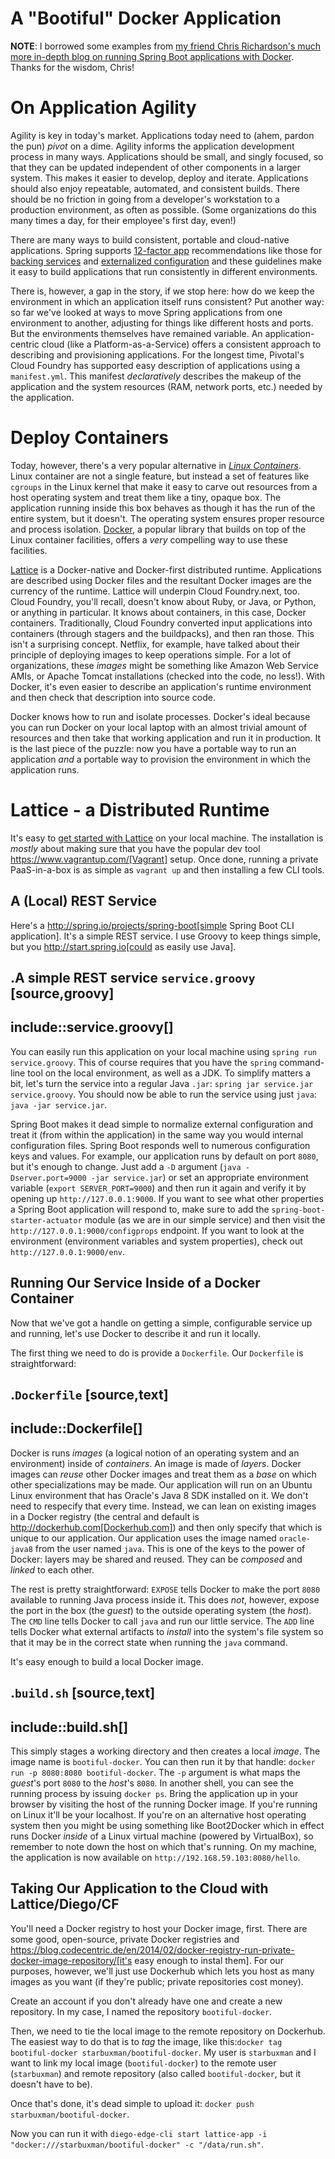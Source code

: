 # A "Bootiful" Docker Application


**NOTE**: I borrowed some examples from [my friend Chris Richardson's much more in-depth blog on running Spring Boot applications with Docker](http://plainoldobjects.com/2014/11/16/deploying-spring-boot-based-microservices-with-docker). Thanks for the wisdom, Chris!

# On Application Agility
Agility is key in today's market. Applications today need to (ahem, pardon the pun) _pivot_ on a dime. Agility informs the application development process in many ways. Applications should be small, and singly focused, so that they can be updated independent of other components in a larger system. This makes it easier to develop, deploy and iterate. Applications should also enjoy repeatable, automated, and consistent builds. There should be no friction in going from a developer's workstation to a production environment, as often as possible. (Some organizations do this many times a day, for their employee's first day, even!)

There are many ways to build consistent, portable and cloud-native applications. Spring supports [12-factor app](http://12factor.net/) recommendations like those for [backing services](https://spring.io/blog/2015/01/27/12-factor-app-style-backing-services-with-spring-and-cloud-foundry) and [externalized configuration](https://spring.io/blog/2015/01/13/configuring-it-all-out-or-12-factor-app-style-configuration-with-spring) and these guidelines make it easy to build applications that run consistently in different environments.

There is, however, a gap in the story, if we stop here: how do we keep the environment in which an application itself runs consistent? Put another way: so far we've looked at ways to move Spring applications from one environment to another, adjusting for things like different hosts and ports. But the environments themselves have remained variable. An application-centric cloud (like a   Platform-as-a-Service) offers a consistent approach to describing and provisioning applications. For the longest time, Pivotal's Cloud Foundry has supported easy description of applications using a `manifest.yml`. This manifest _declaratively_  describes the makeup of the application and the system resources (RAM, network ports, etc.) needed by the application. 

# Deploy Containers
Today, however, there's a very popular alternative in [_Linux Containers_](http://en.wikipedia.org/wiki/LXC). Linux container are not a single feature, but instead a set of features like `cgroups` in the Linux kernel that make it easy to carve out resources from a host operating system and treat them like a tiny, opaque box. The application  running inside this box behaves as though it has the run of the entire system, but it doesn't. The operating system ensures proper resource and process isolation. [Docker](https://www.docker.com/), a popular library that builds on top of the Linux container facilities, offers a _very_ compelling way to use these facilities.

[Lattice](http://lattice.cf) is a Docker-native and Docker-first distributed runtime. Applications are described using Docker files and the resultant Docker images are the currency of the runtime. Lattice will underpin Cloud Foundry.next, too. Cloud Foundry, you'll recall, doesn't know about Ruby, or Java, or Python, or anything in particular. It knows about containers, in this case, Docker containers. Traditionally, Cloud Foundry converted input applications into containers (through stagers and the buildpacks), and then ran those. This isn't a surprising concept. Netflix, for example, have talked about their principle of deploying images to keep operations simple. For a lot of organizations, these _images_ might be something like Amazon Web Service AMIs, or Apache Tomcat installations (checked into the code, no less!). With Docker, it's even easier to describe an application's runtime environment and then check that description into source code.

Docker knows how to run and isolate processes. Docker's ideal because you can run Docker on your local laptop with an almost trivial amount of resources and then take that working application and run it in production. It is the last piece of the puzzle: now you have a portable way to run an application _and_ a portable way to provision the environment in which the application runs.

# Lattice - a Distributed Runtime
It's easy to [get started with Lattice](http://lattice.cf/docs/getting-started.html) on your local machine. The installation is _mostly_ about making sure that you have the popular dev tool https://www.vagrantup.com/[Vagrant] setup. Once done, running a private PaaS-in-a-box is as simple as `vagrant up` and then installing a few CLI tools.

## A (Local) REST Service

Here's a http://spring.io/projects/spring-boot[simple Spring Boot CLI application]. It's a simple REST service. I use Groovy to keep things simple, but you http://start.spring.io[could as easily use Java].

.A simple REST service  `service.groovy`
[source,groovy]
----
include::service.groovy[]
----

You can easily run this application on your local machine using `spring run service.groovy`. This of course requires that you have the `spring` command-line tool on the local environment, as well as a JDK. To simplify matters a bit, let's turn the service into a regular Java `.jar`: `spring jar service.jar service.groovy`. You should now be able to run the service using just `java`: `java -jar service.jar`.

Spring Boot makes it dead simple to normalize external configuration and treat it (from within the application) in the same way you would internal configuration files. Spring Boot responds well to numerous configuration keys and values. For example, our application runs by default on port `8080`, but it's enough to change. Just add a `-D` argument (`java -Dserver.port=9000 -jar service.jar`) or set an appropriate environment variable (`export SERVER_PORT=9000`) and then run it again and verify it by opening up `http://127.0.0.1:9000`. If you want to see what other properties a Spring Boot application will respond to, make sure to add the `spring-boot-starter-actuator` module (as we are in our simple service) and then visit the `http://127.0.0.1:9000/configprops` endpoint. If you want to look at the environment (environment variables and system properties), check out `http://127.0.0.1:9000/env`.

## Running Our Service Inside of a Docker Container
Now that we've got a handle on getting a simple, configurable service up and running, let's use Docker to describe it and run it locally.

The first thing we need to do is provide a `Dockerfile`. Our `Dockerfile` is straightforward:

.`Dockerfile`
[source,text]
----
include::Dockerfile[]
----

Docker is runs _images_ (a logical notion of an operating system and an environment) inside of _containers_. An image is made of _layers_. Docker images can _reuse_ other Docker images and treat them as a _base_ on which other specializations may be made. Our application will run on an Ubuntu Linux environment that has Oracle's Java 8 SDK installed on it. We don't need to respecify that every time. Instead, we can lean on existing images in a Docker registry (the central and default is http://dockerhub.com[Dockerhub.com]) and then only specify that which is unique to our application. Our application uses the image named `oracle-java8` from the user named `java`. This is one of the keys to the power of Docker: layers may be shared and reused. They can be _composed_ and _linked_ to each other.

The rest is pretty straightforward: `EXPOSE` tells Docker to make the port `8080` available to running Java process inside it. This does _not_, however, expose the port in the box  (the _guest_) to the outside operating system (the _host_). The `CMD` line tells Docker to call `java` and run our little service. The `ADD` line tells Docker what external artifacts to _install_ into the system's file system so that it may be in the correct state when running the `java` command.

It's easy enough to build a local Docker image.


.`build.sh`
[source,text]
----
include::build.sh[]
----

This simply stages a working directory and then creates a local _image_. The image name is `bootiful-docker`. You can then run it by that handle: `docker run -p 8080:8080 bootiful-docker`. The `-p` argument is what maps the _guest_'s port `8080` to the _host_'s `8080`. In another shell, you can see the running process by issuing `docker ps`. Bring the application up in your browser by visiting the host of the running Docker image. If you're running on Linux it'll be your localhost. If you're on an alternative host operating system then you might be using something like Boot2Docker which in effect runs Docker _inside_ of a Linux virtual machine (powered by VirtualBox), so remember to note down the host on which that's running. On my machine, the application is now available on `http://192.168.59.103:8080/hello`.

## Taking Our Application to the Cloud with Lattice/Diego/CF

You'll need a Docker registry to host your Docker image, first. There are some good, open-source, private Docker registries and https://blog.codecentric.de/en/2014/02/docker-registry-run-private-docker-image-repository/[it's easy enough to instal them].  For our purposes, however, we'll just use Dockerhub which lets you host as many images as you want (if they're public; private repositories cost money).

Create an account if you don't already have one and create a new repository. In my case, I named the repository `bootiful-docker`.

Then, we need to tie the local image to the remote repository on Dockerhub. The easiest way to do that is to _tag_ the image, like this:`docker tag bootiful-docker starbuxman/bootiful-docker`. My user is `starbuxman` and I want to link my local image (`bootiful-docker`) to the remote user (`starbuxman`) and remote repository (also called `bootiful-docker`, but it doesn't have to be).

Once that's done, it's dead simple to  upload it: `docker push starbuxman/bootiful-docker`.

Now you can run it with `diego-edge-cli start lattice-app -i "docker:///starbuxman/bootiful-docker" -c "/data/run.sh"`.
